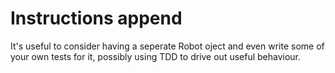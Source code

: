 # Instructions append

It's useful to consider having a seperate Robot oject and even write some of your own tests for it, possibly using TDD to drive out useful behaviour.